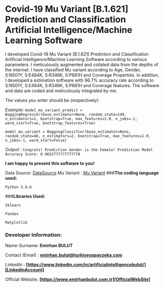 # **Covid-19 Mu Variant [B.1.621] Prediction and Classification Artificial Intelligence/Machine Learning Software**
I developed Covid-19 Mu Variant [B.1.621] Prediction and Classification Artificial Intelligence/Machine Learning Software according to various parameters. I meticulously augmented and collated data from the depths of the internet. I have classified Mu variant according to Age, Gender, S:N501Y, S:E484K, S:R346K, S:P681H and Coverage Properties. In addition, I developed a estimation software with 96.7% accuracy rate according to S:N501Y, S:E484K, S:R346K, S:P681H and Coverage features. The software and data are coded and meticulously integrated by me.

The values you enter should be (respectively):


_Example:_ `model_mu_variant_predict = BaggingRegressor(base_estimator=None,
                                            random_state=149,
                                            n_estimators=1,
                                            bootstrap=True,
                                            max_features=1.0,
                                            n_jobs=-1,
                                            warm_start=True, bootstrap_features=True)`

`model_mu_variant = BaggingClassifier(base_estimator=None,
                                            random_state=46,
                                            n_estimators=2,
                                            bootstrap=True,
                                            max_features=1.0,
                                            n_jobs=-1,
                                            warm_start=False)`

_Outpot :_ `Congrats! Prediction Gender is the Female!
Prediction Model Accuracy Score: 0.9652777777777778 `

**I am happy to present this software to you!**

Data Source: [DataSource]
Mu Variant : [Mu Variant]
###**The coding language used:**

`Python 3.9.6`

###**Libraries Used:**

`Sklearn`

`Pandas`

`Matplotlib`

### **Developer Information:**

Name-Surname: **Emirhan BULUT**

Contact (Email) : **emirhan.bulut@turkiyeyapayzeka.com**

LinkedIn : **[https://www.linkedin.com/in/artificialintelligencebulut/][LinkedinAccount]**

[LinkedinAccount]: https://www.linkedin.com/in/artificialintelligencebulut/

Official Website: **[https://www.emirhanbulut.com.tr][OfficialWebSite]**

[OfficialWebSite]: https://www.emirhanbulut.com.tr

[DataSource]: https://microreact.org/
[Mu Variant]: https://www.emirhanbulut.com.tr/artificial-intelligence/covid-19-mu-variant-b1621-machine-learning/
